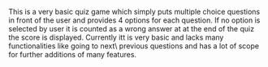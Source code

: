 This is a very basic quiz game which simply puts multiple choice questions in front of the user and provides 4 options for each question. If no option is selected by user it is counted as a wrong answer at at the end of the quiz the score is displayed. Currently itt is very basic and lacks many functionalities like going to next\ previous questions and has a lot of scope for further additions of many features.
